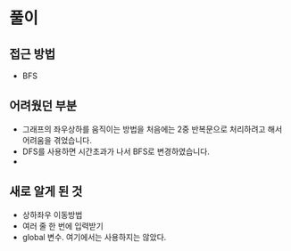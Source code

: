 풀이
====
접근 방법
----------------------
* BFS

어려웠던 부분
----------------------
* 그래프의 좌우상하를 움직이는 방법을 처음에는 2중 반복문으로 처리하려고 해서 어려움을 겪었습니다.
* DFS를 사용하면 시간초과가 나서 BFS로 변경하였습니다.
* 

새로 알게 된 것
----------------------
* 상하좌우 이동방법
* 여러 줄 한 번에 입력받기
* global 변수. 여기에서는 사용하지는 않았다.
